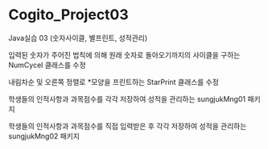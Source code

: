 # Cogito_Project03
Java실습 03 (숫자사이클, 별프린트, 성적관리)

입력된 숫자가 주어진 법칙에 의해
원래 숫자로 돌아오기까지의 사이클을 구하는
NumCycel 클래스를 수정

내림차순 및 오른쪽 정렬로 *모양을 프린트하는
StarPrint 클래스를 수정

학생들의 인적사항과 과목점수를
각각 저장하여 성적을 관리하는
sungjukMng01 패키지

학생들의 인적사항과 과목점수를
직접 입력받은 후
각각 저장하여 성적을 관리하는
sungjukMng02 패키지
 
